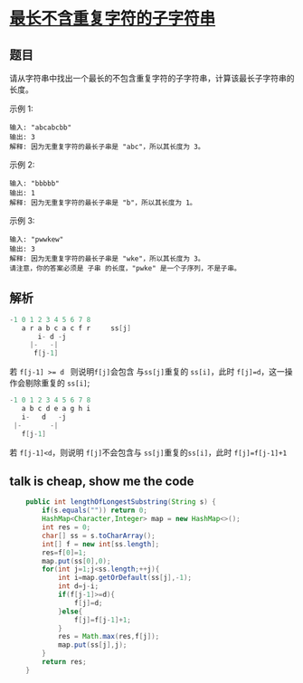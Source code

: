 # [最长不含重复字符的子字符串](https://leetcode-cn.com/problems/zui-chang-bu-han-zhong-fu-zi-fu-de-zi-zi-fu-chuan-lcof/)

## 题目

请从字符串中找出一个最长的不包含重复字符的子字符串，计算该最长子字符串的长度。

示例 1:
```
输入: "abcabcbb"
输出: 3 
解释: 因为无重复字符的最长子串是 "abc"，所以其长度为 3。
```
示例 2:
```
输入: "bbbbb"
输出: 1
解释: 因为无重复字符的最长子串是 "b"，所以其长度为 1。
```
示例 3:
```
输入: "pwwkew"
输出: 3
解释: 因为无重复字符的最长子串是 "wke"，所以其长度为 3。
请注意，你的答案必须是 子串 的长度，"pwke" 是一个子序列，不是子串。
```

## 解析

```java
-1 0 1 2 3 4 5 6 7 8    
   a r a b c a c f r     ss[j]
       i- d -j
     |-   -|
      f[j-1]
```

若 `f[j-1] >= d ` 则说明`f[j]`会包含 与`ss[j]`重复的 `ss[i]`，此时 `f[j]=d`，这一操作会剔除重复的 `ss[i]`;

```java
-1 0 1 2 3 4 5 6 7 8
   a b c d e a g h i 
   i-   d   -j 
 |-       -|
   f[j-1] 
```

若 `f[j-1]<d`，则说明 `f[j]`不会包含与 `ss[j]`重复的`ss[i]`，此时 `f[j]=f[j-1]+1`

## talk is cheap, show me the code

```java
    public int lengthOfLongestSubstring(String s) {
        if(s.equals("")) return 0;
        HashMap<Character,Integer> map = new HashMap<>();
        int res = 0;
        char[] ss = s.toCharArray();
        int[] f = new int[ss.length];
        res=f[0]=1;
        map.put(ss[0],0);
        for(int j=1;j<ss.length;++j){
            int i=map.getOrDefault(ss[j],-1);
            int d=j-i;
            if(f[j-1]>=d){
                f[j]=d;
            }else{
                f[j]=f[j-1]+1;
            }
            res = Math.max(res,f[j]);
            map.put(ss[j],j);
        }
        return res;
    }
```

